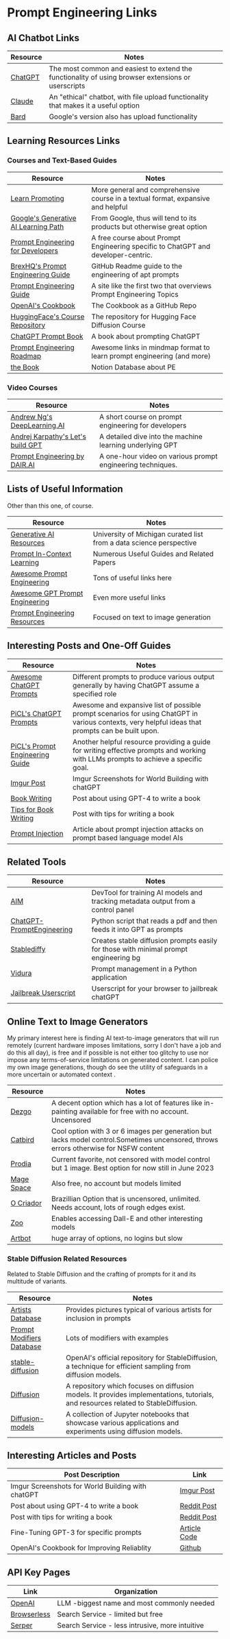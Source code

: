 # Prompt Engineering Links

## AI Chatbot Links

| Resource                           | Notes                                                                                              |
| ---------------------------------- | -------------------------------------------------------------------------------------------------- |
| [ChatGPT](https://chat.openai.com) | The most common and easiest to extend the functionality of using browser extensions or userscripts |
| [Claude](https://claude.ai)        | An "ethical" chatbot, with file upload functionality that makes it a useful option                 |
| [Bard](https://bard.google.com/)   | Google's version also has upload functionality                                                     |

## Learning Resources Links

### Courses and Text-Based Guides

| Resource                                                                                 | Notes                                                                             |
| ---------------------------------------------------------------------------------------- | --------------------------------------------------------------------------------- |
| [Learn Promoting](https://learnprompting.org)                                            | More general and comprehensive course in a textual format, expansive and helpful  |
| [Google's Generative AI Learning Path](https://www.cloudskillsboost.google/)             | From Google, thus will tend to its products but otherwise great option            |
| [Prompt Engineering for Developers](https://learn.deeplearning.ai/)                      | A free course about Prompt Engineering specific to ChatGPT and developer-centric. |
| [BrexHQ's Prompt Engineering Guide](https://github.com/brexhq/prompt-engineering)        | GitHub Readme guide to the engineering of apt prompts                             |
| [Prompt Engineering Guide](https://www.promptingguide.ai/)                               | A site like the first two that overviews Prompt Engineering Topics                |
| [OpenAI's Cookbook](https://github.com/openai/openai-cookbook)                           | The Cookbook as a GitHub Repo                                                     |
| [HuggingFace's Course Repository](https://github.com/huggingface/diffusion-models-class) | The repository for Hugging Face Diffusion Course                                  |
| [ChatGPT Prompt Book](https://lifearchitect.ai/chatgpt-prompt-book/)                     | A book about prompting ChatGPT                                                    |
| [Prompt Engineering Roadmap](https://roadmap.sh/prompt-engineering)                      | Awesome links in mindmap format to learn prompt engineering (and more)            |
| [the Book](https://fedhoneypot.notion.site/25fdbdb69e9e44c6877d79e18336fe05?v=1d2bf4143680451986fd2836a04afbf4) | Notion Database about PE |


### Video Courses

| Resource                                                                                                            | Notes                                                      |
| ------------------------------------------------------------------------------------------------------------------- | ---------------------------------------------------------- |
| [Andrew Ng's DeepLearning.AI](https://www.deeplearning.ai/short-courses/chatgpt-prompt-engineering-for-developers/) | A short course on prompt engineering for developers        |
| [Andrej Karpathy's Let's build GPT](https://www.youtube.com/watch?v=kCc8FmEb1nY)                                    | A detailed dive into the machine learning underlying GPT   |
| [Prompt Engineering by DAIR.AI](https://www.youtube.com/watch?v=dOxUroR57xs)                                        | A one-hour video on various prompt engineering techniques. |

## Lists of Useful Information

Other than this one, of course.

| Resource                                                                                                                                | Notes                                                               |
| --------------------------------------------------------------------------------------------------------------------------------------- | ------------------------------------------------------------------- |
| [Generative AI Resources](https://midas.umich.edu/gai-resources/)                                                                       | University of Michigan curated list from a data science perspective |
| [Prompt In-Context Learning](https://github.com/EgoAlpha/prompt-in-context-learning/tree/main)                                          | Numerous Useful Guides and Related Papers                           |
| [Awesome Prompt Engineering](https://github.com/promptslab/Awesome-Prompt-Engineering)                                                  | Tons of useful links here                                           |
| [Awesome GPT Prompt Engineering](https://github.com/snwfdhmp/awesome-gpt-prompt-engineering)                                            | Even more useful links                                              |
| [Prompt Engineering Resources](https://www.reddit.com/r/StableDiffusion/comments/xcrm4d/useful_prompt_engineering_tools_and_resources/) | Focused on text to image generation                                 |

## Interesting Posts and One-Off Guides

| Resource                                                                                                                 | Notes                                                                                                                                             |
| ------------------------------------------------------------------------------------------------------------------------ | ------------------------------------------------------------------------------------------------------------------------------------------------- |
| [Awesome ChatGPT Prompts](https://github.com/f/awesome-chatgpt-prompts)                                                  | Different prompts to produce various output generally by having ChatGPT assume a specified role                                                   |
| [PiCL's ChatGPT Prompts](https://github.com/EgoAlpha/prompt-in-context-learning/blob/main/chatgptprompt.md)              | Awesome and expansive list of possible prompt scenarios for using ChatGPT in various contexts, very helpful ideas that prompts can be built upon. |
| [PiCL's Prompt Engineering Guide](https://github.com/EgoAlpha/prompt-in-context-learning/blob/main/PromptEngineering.md) | Another helpful resource providing a guide for writing effective prompts and working with LLMs prompts to achieve a specific goal.                |
| [Imgur Post](https://imgur.com/a/TXYXMR9)                                                                                | Imgur Screenshots for World Building with chatGPT                                                                                                 |
| [Book Writing](https://bit.ly/3qKf9LP)                                                                                   | Post about using GPT-4 to write a book                                                                                                            |
| [Tips for Book Writing](https://bit.ly/3Xl5mZ6)                                                                          | Post with tips for writing a book                                                                                                                 |
| [Prompt Injection](https://research.nccgroup.com/2022/12/05/exploring-prompt-injection-attacks/)                         | Article about prompt injection attacks on prompt based language model AIs                                                                         |

## Related Tools

| Resource                                                                                          | Notes                                                                                |
| ------------------------------------------------------------------------------------------------- | ------------------------------------------------------------------------------------ |
| [AIM](https://github.com/aimhubio/aim)                                                            | DevTool for training AI models and tracking metadata output from a control panel     |
| [ChatGPT-PromptEngineering](https://github.com/ajinkyalahade/ChatGPT-PromptEngineering)           | Python script that reads a pdf and then feeds it into GPT as prompts                 |
| [Stablediffy](https://github.com/vicuna-tools/Stablediffy)                                        | Creates stable diffusion prompts easily for those with minimal prompt engineering bg |
| [Vidura](https://github.com/narenaryan/Vidura)                                                    | Prompt management in a Python application                                            |
| [Jailbreak Userscript](https://github.com/madkarmaa/automatic-chatgpt-dan#%EF%B8%8F-installation) | Userscript for your browser to jailbreak chatGPT                                     |

## Online Text to Image Generators

My primary interest here is finding AI text-to-image generators that will run remotely (current hardware imposes limitations, sorry I don't have a job and do this all day), is free and if possible is not either too glitchy to use nor impose any terms-of-service limitations on generated content. I can police my own image generations, though do see the utility of safeguards in a more uncertain or automated context .

| Resource                                  | Notes                                                                                                                                |
| ----------------------------------------- | ------------------------------------------------------------------------------------------------------------------------------------ |
| [Dezgo](https://dezgo.com)                | A decent option which has a lot of features like in-painting available for free with no account. Uncensored                          |
| [Catbird](https://catbird.ai)             | Cool option with 3 or 6 images per generation but lacks model control.Sometimes uncensored, throws errors otherwise for NSFW content |
| [Prodia](https://app.prodia.com/)         | Current favorite, not censored with model control but 1 image. Best option for now still in June 2023                                |
| [Mage Space](https://www.mage.space/)     | Also free, no account but models limited                                                                                             |
| [O Criador](https://ocriador.app/create/) | Brazillian Option that is uncensored, unlimited. Needs account, lots of rough edges exist.                                           |
| [Zoo](https://zoo.replicate.dev/)         | Enables accessing Dall-E and other interesting models                                                                                |
| [Artbot](https://tinybots.net/artbot)     | huge array of options, no logins but slow                                                                                            |

### Stable Diffusion Related Resources

Related to Stable Diffusion and the crafting of prompts for it and its multitude of variants.

| Resource                                                          | Notes                                                                                                                             |
| ----------------------------------------------------------------- | --------------------------------------------------------------------------------------------------------------------------------- |
| [Artists Database](t.ly/toevE)                                    | Provides pictures typical of various artists for inclusion in prompts                                                             |
| [Prompt Modifiers Database](t.ly/wcQX)                            | Lots of modifiers with examples                                                                                                   |
| [stable-diffusion](https://github.com/openai/stable-diffusion)    | OpenAI's official repository for StableDiffusion, a technique for efficient sampling from diffusion models.                       |
| [Diffusion](https://github.com/ermongroup/diffusion)              | A repository which focuses on diffusion models. It provides implementations, tutorials, and resources related to StableDiffusion. |
| [Diffusion-models](https://github.com/jakebelew/diffusion-models) | A collection of Jupyter notebooks that showcase various applications and experiments using diffusion models.                      |

## Interesting Articles and Posts

| Post Description                                  | Link                                                                                                                            |
| ------------------------------------------------- | ------------------------------------------------------------------------------------------------------------------------------- |
| Imgur Screenshots for World Building with chatGPT | [Imgur Post](https://imgur.com/a/TXYXMR9)                                                                                       |
| Post about using GPT-4 to write a book            | [Reddit Post](https://www.reddit.com/r/ChatGPT/comments/120oq1x/i_asked_gpt4_to_write_a_book_the_result_echoes_of/)             |
| Post with tips for writing a book                 | [Reddit Post](https://www.reddit.com/r/ChatGPTPromptGenius/comments/133u2ax/a_tip_i_have_learned_when_using_chatgpt4_to_write/) |
| Fine-Tuning GPT-3 for specific prompts            | [Article](https://norahsakal.com/blog/fine-tune-gpt3-model) [Code](https://github.com/norahsakal/fine-tune-gpt3-model)          |
| OpenAI's Cookbook for Improving Reliablity        | [Github](https://github.com/openai/openai-cookbook/blob/main/techniques_to_improve_reliability.md)                              |

## API Key Pages

| Link                                                   | Organization                                    |
| ------------------------------------------------------ | ----------------------------------------------- |
| [OpenAI](https://platform.openai.com/account/api-keys) | LLM -biggest name and most commonly needed      |
| [Browserless](https://cloud.browserless.io/account/)   | Search Service - limited but free               |
| [Serper](https://serper.dev/api-key)                   | Search Service - less intrusive, more intuitive |
